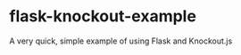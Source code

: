 flask-knockout-example
======================

A very quick, simple example of using Flask and Knockout.js
